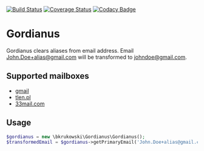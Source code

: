 [![Build Status](https://travis-ci.org/bkrukowski/gordianus.svg?branch=master)](https://travis-ci.org/bkrukowski/gordianus)
[![Coverage Status](https://coveralls.io/repos/github/bkrukowski/gordianus/badge.svg?branch=master)](https://coveralls.io/github/bkrukowski/gordianus?branch=master)
[![Codacy Badge](https://api.codacy.com/project/badge/Grade/b057fa037a3b4f318f75af27b0b01d47)](https://www.codacy.com/app/bartlomiej-krukowski/gordianus?utm_source=github.com&amp;utm_medium=referral&amp;utm_content=bkrukowski/gordianus&amp;utm_campaign=Badge_Grade)

# Gordianus

Gordianus clears aliases from email address. Email John.Doe+alias@gmail.com will be transformed to johndoe@gmail.com.

## Supported mailboxes

* [gmail](https://gmail.com)
* [tlen.pl](http://tlen.pl)
* [33mail.com](https://www.33mail.com)

## Usage

```php
$gordianus = new \bkrukowski\Gordianus\Gordianus();
$transformedEmail = $gordianus->getPrimaryEmail('John.Doe+alias@gmail.com');
```